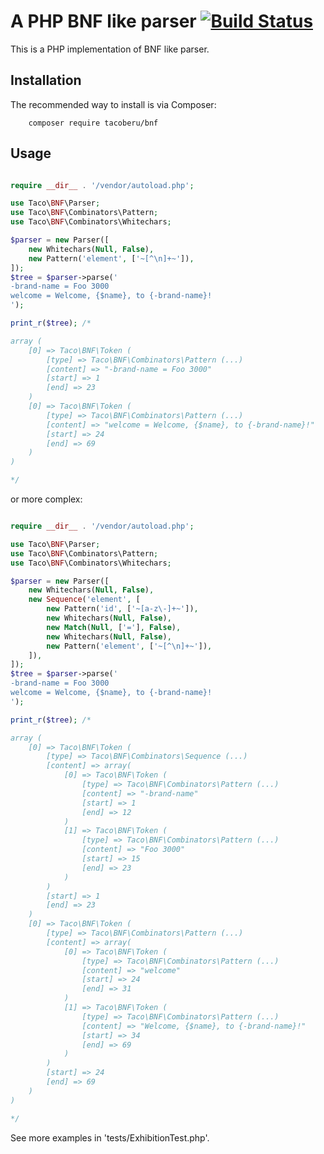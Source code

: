 A PHP BNF like parser [![Build Status][travisimage]][travislink]
================================================================

[travisimage]: https://travis-ci.org/tacoberu/bnf-php.svg?branch=master
[travislink]: https://travis-ci.org/tacoberu/bnf-php

This is a PHP implementation of BNF like parser.


Installation
------------

The recommended way to install is via Composer:

        composer require tacoberu/bnf



Usage
-----

```php

require __dir__ . '/vendor/autoload.php';

use Taco\BNF\Parser;
use Taco\BNF\Combinators\Pattern;
use Taco\BNF\Combinators\Whitechars;

$parser = new Parser([
	new Whitechars(Null, False),
	new Pattern('element', ['~[^\n]+~']),
]);
$tree = $parser->parse('
-brand-name = Foo 3000
welcome = Welcome, {$name}, to {-brand-name}!
');

print_r($tree); /*

array (
    [0] => Taco\BNF\Token (
		[type] => Taco\BNF\Combinators\Pattern (...)
		[content] => "-brand-name = Foo 3000"
		[start] => 1
		[end] => 23
	)
    [0] => Taco\BNF\Token (
		[type] => Taco\BNF\Combinators\Pattern (...)
		[content] => "welcome = Welcome, {$name}, to {-brand-name}!"
		[start] => 24
		[end] => 69
	)
)

*/
```

or more complex:

```php

require __dir__ . '/vendor/autoload.php';

use Taco\BNF\Parser;
use Taco\BNF\Combinators\Pattern;
use Taco\BNF\Combinators\Whitechars;

$parser = new Parser([
	new Whitechars(Null, False),
	new Sequence('element', [
		new Pattern('id', ['~[a-z\-]+~']),
		new Whitechars(Null, False),
		new Match(Null, ['='], False),
		new Whitechars(Null, False),
		new Pattern('element', ['~[^\n]+~']),
	]),
]);
$tree = $parser->parse('
-brand-name = Foo 3000
welcome = Welcome, {$name}, to {-brand-name}!
');

print_r($tree); /*

array (
    [0] => Taco\BNF\Token (
		[type] => Taco\BNF\Combinators\Sequence (...)
		[content] => array(
			[0] => Taco\BNF\Token (
				[type] => Taco\BNF\Combinators\Pattern (...)
				[content] => "-brand-name"
				[start] => 1
				[end] => 12
			)
			[1] => Taco\BNF\Token (
				[type] => Taco\BNF\Combinators\Pattern (...)
				[content] => "Foo 3000"
				[start] => 15
				[end] => 23
			)
		)
		[start] => 1
		[end] => 23
	)
    [0] => Taco\BNF\Token (
		[type] => Taco\BNF\Combinators\Pattern (...)
		[content] => array(
			[0] => Taco\BNF\Token (
				[type] => Taco\BNF\Combinators\Pattern (...)
				[content] => "welcome"
				[start] => 24
				[end] => 31
			)
			[1] => Taco\BNF\Token (
				[type] => Taco\BNF\Combinators\Pattern (...)
				[content] => "Welcome, {$name}, to {-brand-name}!"
				[start] => 34
				[end] => 69
			)
		)
		[start] => 24
		[end] => 69
	)
)

*/
```

See more examples in 'tests/ExhibitionTest.php'.
